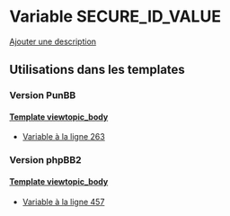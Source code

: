 # Variable SECURE_ID_VALUE
[Ajouter une description](https://fa-tvars.appspot.com/var/SECURE_ID_VALUE)

## Utilisations dans les templates

### Version PunBB

#### [Template viewtopic_body](punbb/viewtopic_body.md)
* [Variable &agrave; la ligne 263](../punbb/viewtopic_body.tpl#L263)

### Version phpBB2

#### [Template viewtopic_body](subsilver/viewtopic_body.md)
* [Variable &agrave; la ligne 457](../subsilver/viewtopic_body.tpl#L457)